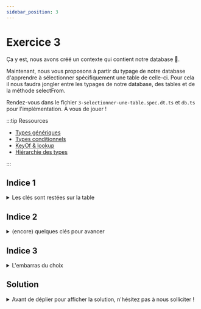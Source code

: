 ```yaml
---
sidebar_position: 3
---
```


# Exercice 3

Ça y est, nous avons créé un contexte qui contient notre database 🎉.

Maintenant, nous vous proposons à partir du typage de notre database d'apprendre à sélectionner spécifiquement une table de celle-ci. Pour cela il nous faudra jongler entre les typages de notre database, des tables et de la méthode selectFrom.

Rendez-vous dans le fichier `3-selectionner-une-table.spec.dt.ts` et `db.ts` pour l'implémentation. À vous de jouer !

:::tip Ressources

- [Types génériques](../typescript/generic.md)
- [Types conditionnels](../typescript/conditional-types.md)
- [KeyOf & lookup](../typescript/keyof-lookup.md)
- [Hiérarchie des types](../typescript/type-hierarchy.md)

:::

## Indice 1

<details>
  <summary>Les clés sont restées sur la table</summary>
  
  Si l'on souhaite bénéficier d'autocomplétion en invoquant `selectFrom` on peut inférer les noms des tables disponibles à partir du type de notre `Database` courante. Et la valeur adossée à la clé `$db` du _contexte_ est justement de type `Database`.

```ts
type Database = {
  users: UserTable;
  companies: CompanyTable;
};
// les noms des tables sont les clés du type qui représente notre base de données
```

On peut accéder au type de `_db` au moyen d'un _lookup type_ via le type de notre _contexte_.

```ts
const context = buildContext<Database>();
type Context = typeof context;
//    ^? type Context = { _db: Database }
type AccessedType = Context["_db"];
//    ^? AccessedType = Database
```

On peut accéder au type de `$db` au moyen d'un _lookup type_ via le type de notre _contexte_.

</details>

## Indice 2

<details>
  <summary>(encore) quelques clés pour avancer</summary>

Ce qu'on peut imaginer serait d'extraire les noms des tables telles qu'elles existent dans la clé `$db` de notre _contexte_.

Typiquement ici, les noms des tables auxquelles nous pourrions vouloir accéder sont les clés de l'objet en valeur de la clé `$db`. Pour extraire les clé d'un objet on dispose de l'opérateur `keyof`.

Par exemple:

```ts
type ShopDatabase = {
  products: ProductTable;
  carts: CartTable;
};

type TableNames = keyof ShopDatabase; // "products" | "carts"
```

</details>

## Indice 3

<details>
  <summary>L'embarras du choix</summary>

On voit que `selectFrom` prend en premier paramètre un contexte initialisé avec le type d'une base de donnée. Il pourrait être utile que la signature de `selectFrom` prenne cela en compte.

De part l'attendu de l'exercice précédent le type de retour de `buildContext<DB>()` nous est connu :

```ts
type EmptyContext<DB> = {
  $db: DB;
};
```

Mais nous ne connaissons pas à l'avance `DB`, le type de base de données qui serait _in fine_ consommées par `selectFrom`.

C'est un peu contraignant pour définir la signature de notre fonction de savoir qu'elle devra prendre en charge _n'importe quel_ (any ?) type de base donnée...

</details>

## Solution

<details>
  <summary>Avant de déplier pour afficher la solution, n'hésitez pas à nous solliciter ! </summary>

    ```ts
    type EmptyContext<DB> = {
      $db: DB;
    };
    type AnyEmptyContext = EmptyContext<any>;

    export const selectFrom = <
      Ctx extends AnyEmptyContext,
      TB extends keyof Ctx["$db"]
    >(
      ctx: Ctx,
      tableName: TB
    ) => ({
      ...ctx,
      _operation: "select" as const,
      _table: tableName,
    });
    ```

</details>
